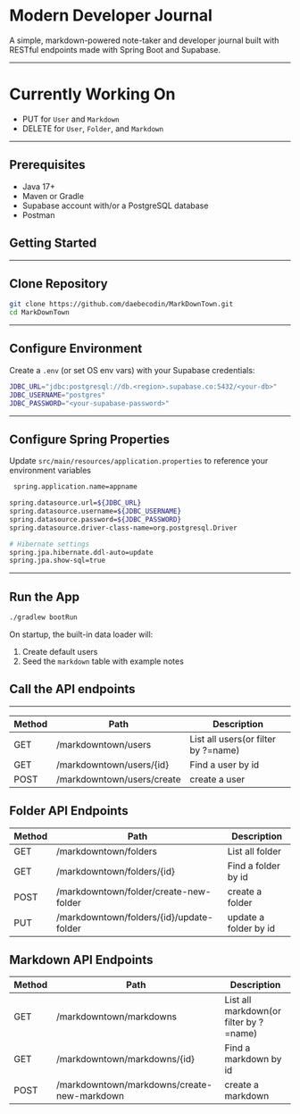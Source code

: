 
# Modern Developer Journal

A simple, markdown-powered note-taker and developer journal built with RESTful endpoints made with Spring Boot and Supabase.

---
# Currently Working On
- PUT for `User` and `Markdown` 
- DELETE  for `User`, `Folder`, and `Markdown`
---

## Prerequisites

- Java 17+
- Maven or Gradle
- Supabase account with/or a PostgreSQL database
- Postman


## Getting Started

---
## Clone Repository

```bash
git clone https://github.com/daebecodin/MarkDownTown.git
cd MarkDownTown
```

---
## Configure Environment
Create a `.env` (or set OS env vars) with your Supabase credentials:
```bash
JDBC_URL="jdbc:postgresql://db.<region>.supabase.co:5432/<your-db>"
JDBC_USERNAME="postgres"
JDBC_PASSWORD="<your-supabase-password>"
```

---

## Configure Spring Properties
Update `src/main/resources/application.properties` to reference your environment variables
```bash
 spring.application.name=appname

spring.datasource.url=${JDBC_URL}
spring.datasource.username=${JDBC_USERNAME}
spring.datasource.password=${JDBC_PASSWORD}
spring.datasource.driver-class-name=org.postgresql.Driver

# Hibernate settings
spring.jpa.hibernate.ddl-auto=update
spring.jpa.show-sql=true
```

---

## Run the App
``` bash
./gradlew bootRun
```
On startup, the built-in data loader will:
1. Create default users
2. Seed the `markdown` table with example notes


## Call the API endpoints
---


| Method | Path                       | Description                         |
|--------|----------------------------|-------------------------------------|
| GET    | /markdowntown/users        | List all users(or filter by ?=name) |
| GET    | /markdowntown/users/{id}   | Find a user by id                   |
| POST   | /markdowntown/users/create | create a user                       |

## Folder API Endpoints

| Method | Path                                     | Description           |
|--------|------------------------------------------|-----------------------|
| GET    | /markdowntown/folders                    | List all folder       |
| GET    | /markdowntown/folders/{id}               | Find a folder by id   |
| POST   | /markdowntown/folder/create-new-folder   | create a folder       |
| PUT    | /markdowntown/folders/{id}/update-folder | update a folder by id |


## Markdown API Endpoints

| Method | Path                                        | Description                            |
|--------|---------------------------------------------|----------------------------------------|
| GET    | /markdowntown/markdowns                     | List all markdown(or filter by ?=name) |
| GET    | /markdowntown/markdowns/{id}                | Find a markdown by id                  |
| POST   | /markdowntown/markdowns/create-new-markdown | create a markdown                      |
